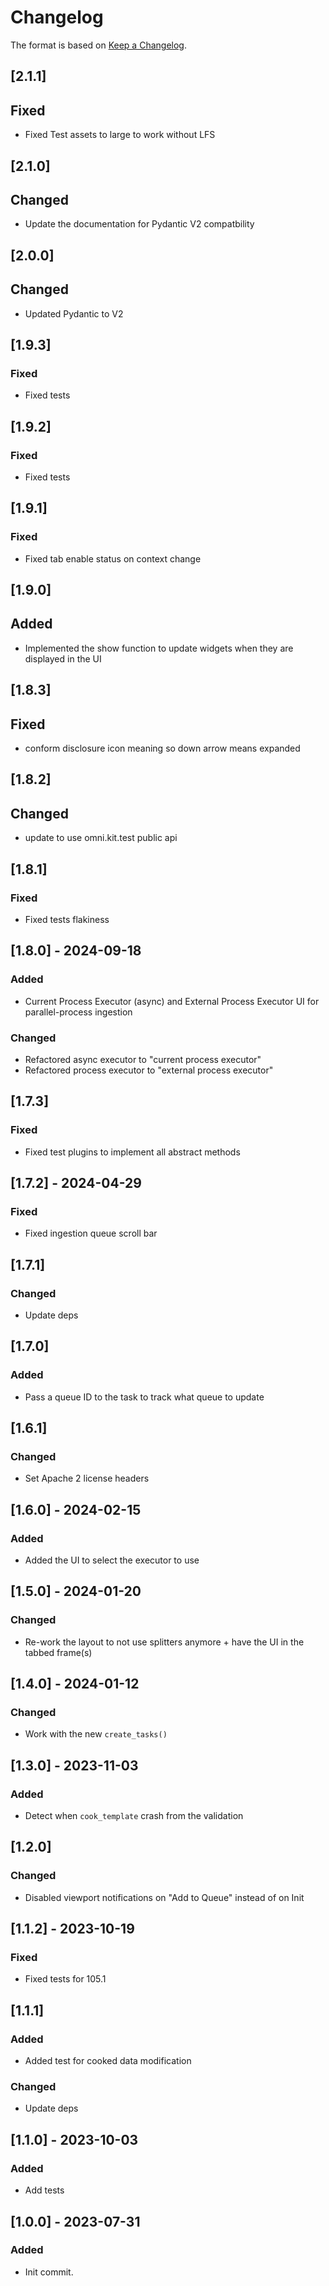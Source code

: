 # Changelog

The format is based on [Keep a Changelog](https://keepachangelog.com/en/1.0.0/).

## [2.1.1]
## Fixed
- Fixed Test assets to large to work without LFS

## [2.1.0]
## Changed
- Update the documentation for Pydantic V2 compatbility

## [2.0.0]
## Changed
- Updated Pydantic to V2

## [1.9.3]
### Fixed
- Fixed tests

## [1.9.2]
### Fixed
- Fixed tests

## [1.9.1]
### Fixed
- Fixed tab enable status on context change

## [1.9.0]
## Added
- Implemented the show function to update widgets when they are displayed in the UI

## [1.8.3]
## Fixed
- conform disclosure icon meaning so down arrow means expanded

## [1.8.2]
## Changed
- update to use omni.kit.test public api

## [1.8.1]
### Fixed
- Fixed tests flakiness

## [1.8.0] - 2024-09-18
### Added
- Current Process Executor (async) and External Process Executor UI for parallel-process ingestion

### Changed
- Refactored async executor to "current process executor"
- Refactored process executor to "external process executor"

## [1.7.3]
### Fixed
- Fixed test plugins to implement all abstract methods

## [1.7.2] - 2024-04-29
### Fixed
- Fixed ingestion queue scroll bar

## [1.7.1]
### Changed
- Update deps

## [1.7.0]
### Added
- Pass a queue ID to the task to track what queue to update

## [1.6.1]
### Changed
- Set Apache 2 license headers

## [1.6.0] - 2024-02-15
### Added
- Added the UI to select the executor to use

## [1.5.0] - 2024-01-20
### Changed
- Re-work the layout to not use splitters anymore + have the UI in the tabbed frame(s)

## [1.4.0] - 2024-01-12
### Changed
- Work with the new `create_tasks()`

## [1.3.0] - 2023-11-03
### Added
- Detect when `cook_template` crash from the validation

## [1.2.0]
### Changed
- Disabled viewport notifications on "Add to Queue" instead of on Init

## [1.1.2] - 2023-10-19
### Fixed
- Fixed tests for 105.1

## [1.1.1]
### Added
- Added test for cooked data modification

### Changed
- Update deps

## [1.1.0] - 2023-10-03
### Added
- Add tests

## [1.0.0] - 2023-07-31
### Added
- Init commit.
